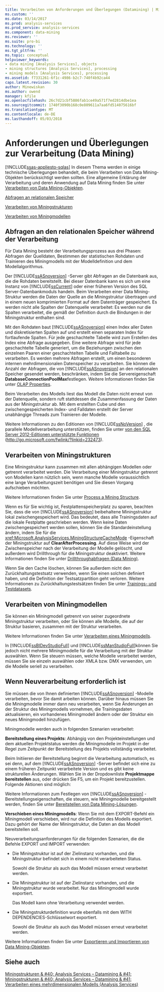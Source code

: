 ```yaml
---
title: Verarbeiten von Anforderungen und Überlegungen (Datamining) | Microsoft Docs
ms.custom: ''
ms.date: 03/14/2017
ms.prod: analysis-services
ms.prod_service: analysis-services
ms.component: data-mining
ms.reviewer: ''
ms.suite: pro-bi
ms.technology: ''
ms.tgt_pltfrm: ''
ms.topic: conceptual
helpviewer_keywords:
- data mining [Analysis Services], objects
- mining structures [Analysis Services], processing
- mining models [Analysis Services], processing
ms.assetid: f7331261-6f1c-4986-b2c7-740f4b92ca44
caps.latest.revision: 30
author: Minewiskan
ms.author: owend
manager: kfile
ms.openlocfilehash: 26c7d21cbf5886fab1ce49a571f7ed2814dbe1ea
ms.sourcegitcommit: 1740f3090b168c0e809611a7aa6fd514075616bf
ms.translationtype: MT
ms.contentlocale: de-DE
ms.lasthandoff: 05/03/2018
---
```

# <a name="processing-requirements-and-considerations-data-mining"></a>Anforderungen und Überlegungen zur Verarbeitung (Data Mining)
[!INCLUDE[ssas-appliesto-sqlas](../../includes/ssas-appliesto-sqlas.md)]
  In diesem Thema werden in einige technische Überlegungen behandelt, die beim Verarbeiten von Data Mining-Objekten berücksichtigt werden sollten. Eine allgemeine Erklärung der Verarbeitung und deren Anwendung auf Data Mining finden Sie unter [Verarbeiten von Data Mining-Objekten](../../analysis-services/data-mining/processing-data-mining-objects.md).  
  
 [Abfragen an relationalen Speicher](#bkmk_QueryReqs)  
  
 [Verarbeiten von Miningstrukturen](#bkmk_ProcessStructures)  
  
 [Verarbeiten von Miningmodellen](#bkmk_ProcessModels)  
  
##  <a name="bkmk_QueryReqs"></a> Abfragen an den relationalen Speicher während der Verarbeitung  
 Für Data Mining besteht der Verarbeitungsprozess aus drei Phasen: Abfragen der Quelldaten, Bestimmen der statistischen Rohdaten und Trainieren des Miningmodells mit der Modelldefinition und dem Modellalgorithmus.  
  
 Der [!INCLUDE[ssASnoversion](../../includes/ssasnoversion-md.md)] -Server gibt Abfragen an die Datenbank aus, die die Rohdaten bereitstellt. Bei dieser Datenbank kann es sich um eine Instanz von [!INCLUDE[ssCurrent](../../includes/sscurrent-md.md)] oder einer früheren Version des SQL Server-Datenbankmoduls handeln. Beim Verarbeiten einer Data Mining-Struktur werden die Daten der Quelle an die Miningstruktur übertragen und in einem neuen komprimierten Format auf dem Datenträger gespeichert. Es werden nicht alle Spalten der Datenquelle verarbeitet: Es werden nur die Spalten verarbeitet, die gemäß der Definition durch die Bindungen in der Miningstruktur enthalten sind.  
  
 Mit den Rohdaten baut [!INCLUDE[ssASnoversion](../../includes/ssasnoversion-md.md)] einen Index aller Daten und diskretisierten Spalten auf und erstellt einen separaten Index für fortlaufende Spalten. Für jede geschachtelte Tabelle wird zum Erstellen des Index eine Abfrage ausgegeben. Eine weitere Abfrage wird für jede geschachtelte Tabelle generiert, um die Beziehungen zwischen den einzelnen Paaren einer geschachtelten Tabelle und Falltabelle zu verarbeiten. Es werden mehrere Abfragen erstellt, um einen besonderen internen mehrdimensionalen Datenspeicher zu verarbeiten. Sie können die Anzahl der Abfragen, die von [!INCLUDE[ssASnoversion](../../includes/ssasnoversion-md.md)] an den relationalen Speicher gesendet werden, beschränken, indem Sie die Servereigenschaft **DatabaseConnectionPoolMax**festlegen. Weitere Informationen finden Sie unter [OLAP Properties](../../analysis-services/server-properties/olap-properties.md).  
  
 Beim Verarbeiten des Modells liest das Modell die Daten nicht erneut von der Datenquelle, sondern ruft stattdessen die Zusammenfassung der Daten aus der Miningstruktur ab. Mit dem erstellten Cube und den zwischengespeicherten Index- und Falldaten erstellt der Server unabhängige Threads zum Trainieren der Modelle.  
  
 Weitere Informationen zu den Editionen von [!INCLUDE[ssNoVersion](../../includes/ssnoversion-md.md)] , die parallele Modellverarbeitung unterstützen, finden Sie unter [von den SQL Server 2012-Editionen unterstützte Funktionen](http://go.microsoft.com/fwlink/?linkid=232473) (http://go.microsoft.com/fwlink/?linkid=232473).  
  
##  <a name="bkmk_ProcessStructures"></a> Verarbeiten von Miningstrukturen  
 Eine Miningstruktur kann zusammen mit allen abhängigen Modellen oder getrennt verarbeitet werden. Die Verarbeitung einer Miningstruktur getrennt von Modellen kann nützlich sein, wenn manche Modelle voraussichtlich eine lange Verarbeitungszeit benötigen und Sie diesen Vorgang aufschieben möchten.  
  
 Weitere Informationen finden Sie unter [Process a Mining Structure](../../analysis-services/data-mining/process-a-mining-structure.md).  
  
 Wenn es für Sie wichtig ist, Festplattenspeicherplatz zu sparen, beachten Sie, dass die von [!INCLUDE[ssASnoversion](../../includes/ssasnoversion-md.md)] beibehaltene Miningstruktur lokal zwischengespeichert wird. Das bedeutet, dass alle Trainingsdaten auf die lokale Festplatte geschrieben werden. Wenn keine Daten zwischengespeichert werden sollen, können Sie die Standardeinstellung ändern, indem Sie für die <xref:Microsoft.AnalysisServices.MiningStructureCacheMode> -Eigenschaft der Miningstruktur auf **ClearAfterProcessing**. Auf diese Weise wird der Zwischenspeicher nach der Verarbeitung der Modelle gelöscht, und außerdem wird Drillthrough für die Miningstruktur deaktiviert. Weitere Informationen finden Sie unter [Drillthroughabfragen &#40;Data Mining&#41;](../../analysis-services/data-mining/drillthrough-queries-data-mining.md).  
  
 Wenn Sie den Cache löschen, können Sie außerdem nicht den Zurückhaltungstestsatz verwenden, wenn Sie einen solchen definiert haben, und die Definition der Testsatzpartition geht verloren. Weitere Informationen zu Zurückhaltungstestsätzen finden Sie unter [Trainings- und Testdatasets](../../analysis-services/data-mining/training-and-testing-data-sets.md).  
  
##  <a name="bkmk_ProcessModels"></a> Verarbeiten von Miningmodellen  
 Sie können ein Miningmodell getrennt von seiner zugeordnete Miningstruktur verarbeiten, oder Sie können alle Modelle, die auf der Struktur basieren, zusammen mit der Struktur verarbeiten.  
  
 Weitere Informationen finden Sie unter [Verarbeiten eines Miningmodells](../../analysis-services/data-mining/process-a-mining-model.md).  
  
 In [!INCLUDE[ssBIDevStudioFull](../../includes/ssbidevstudiofull-md.md)] und [!INCLUDE[ssManStudioFull](../../includes/ssmanstudiofull-md.md)]können Sie jedoch nicht mehrere Miningmodelle für die Verarbeitung mit der Struktur auswählen. Wenn Sie steuern müssen, welche Modelle verarbeitet werden, müssen Sie sie einzeln auswählen oder XMLA bzw. DMX verwenden, um die Modelle seriell zu verarbeiten.  
  
## <a name="when-reprocessing-is-required"></a>Wenn Neuverarbeitung erforderlich ist  
 Sie müssen die von Ihnen definierten [!INCLUDE[ssASnoversion](../../includes/ssasnoversion-md.md)] -Modelle verarbeiten, bevor Sie damit arbeiten können. Darüber hinaus müssen Sie die Miningmodelle immer dann neu verarbeiten, wenn Sie Änderungen an der Struktur des Miningmodells vornehmen, die Trainingsdaten aktualisieren, ein vorhandenes Miningmodell ändern oder der Struktur ein neues Miningmodell hinzufügen.  
  
 Miningmodelle werden auch in folgenden Szenarien verarbeitet:  
  
 **Bereitstellung eines Projekts**: Abhängig von den Projekteinstellungen und dem aktuellen Projektstatus werden die Miningmodelle im Projekt in der Regel zum Zeitpunkt der Bereitstellung des Projekts vollständig verarbeitet.  
  
 Beim Initiieren der Bereitstellung beginnt die Verarbeitung automatisch, es sei denn, auf dem [!INCLUDE[ssASnoversion](../../includes/ssasnoversion-md.md)] -Server befindet sich eine zu einem früheren Zeitpunkt verarbeitete Version und es gibt keine strukturellen Änderungen. Wählen Sie in der Dropdownliste **Projektmappe bereitstellen** aus, oder drücken Sie F5, um ein Projekt bereitzustellen. Folgende Aktionen sind möglich:  
  
 Weitere Informationen zum Festlegen von [!INCLUDE[ssASnoversion](../../includes/ssasnoversion-md.md)] -Bereitstellungseigenschaften, die steuern, wie Miningmodelle bereitgestellt werden, finden Sie unter [Bereitstellen von Data Mining-Lösungen](../../analysis-services/data-mining/deployment-of-data-mining-solutions.md).  
  
 **Verschieben eines Miningmodells**: Wenn Sie mit dem EXPORT-Befehl ein Miningmodell verschieben, wird nur die Definition des Modells exportiert. Dazu gehört der Name der Miningstruktur, die Daten an das Modell bereitstellen soll.  
  
 Neuverarbeitungsanforderungen für die folgenden Szenarien, die die Befehle EXPORT und IMPORT verwenden:  
  
-   Die Miningstruktur ist auf der Zielinstanz vorhanden, und die Miningstruktur befindet sich in einem nicht verarbeiteten Status.  
  
     Sowohl die Struktur als auch das Modell müssen erneut verarbeitet werden.  
  
-   Die Miningstruktur ist auf der Zielinstanz vorhanden, und die Miningstruktur wurde verarbeitet. Nur das Miningmodell wurde exportiert.  
  
     Das Modell kann ohne Verarbeitung verwendet werden.  
  
-   Die Miningstrukturdefinition wurde ebenfalls mit dem WITH DEPENDENCIES-Schlüsselwort exportiert.  
  
     Sowohl die Struktur als auch das Modell müssen erneut verarbeitet werden.  
  
 Weitere Informationen finden Sie unter [Exportieren und Importieren von Data Mining-Objekten](../../analysis-services/data-mining/export-and-import-data-mining-objects.md).  
  
## <a name="see-also"></a>Siehe auch  
 [Miningstrukturen & #40; Analysis Services – Datamining & #41;](../../analysis-services/data-mining/mining-structures-analysis-services-data-mining.md)   
 [Miningstrukturen & #40; Analysis Services – Datamining & #41;](../../analysis-services/data-mining/mining-structures-analysis-services-data-mining.md)   
 [Verarbeiten eines mehrdimensionalen Modells &#40;Analysis Services&#41;](../../analysis-services/multidimensional-models/processing-a-multidimensional-model-analysis-services.md)  
  
  
